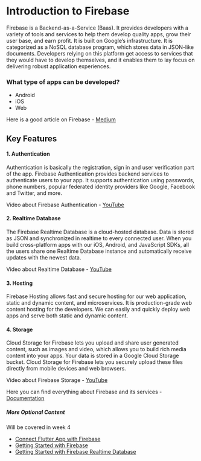 # **Introduction to Firebase**
Firebase is a Backend-as-a-Service (Baas). It provides developers with a variety of tools and services to help them develop quality apps, grow their user base, and earn profit. It is built on Google’s infrastructure.
It is categorized as a NoSQL database program, which stores data in JSON-like documents.
Developers relying on this platform get access to services that they would have to develop themselves, and it enables them to lay focus on delivering robust application experiences.

### What type of apps can be developed?
* Android
* iOS
* Web

Here is a good article on Firebase - [Medium](https://medium.com/firebase-developers/what-is-firebase-the-complete-story-abridged-bcc730c5f2c0)

## **Key Features**

#### 1. Authentication
Authentication is basically the registration, sign in and user verification part of the app.
Firebase Authentication provides backend services to authenticate users to your app. It supports authentication using passwords, phone numbers, popular federated identity providers like Google, Facebook and Twitter, and more.

Video about Firebase Authentication - [YouTube](https://www.youtube.com/watch?time_continue=1&v=8sGY55yxicA&feature=emb_logo)

#### 2. Realtime Database
The Firebase Realtime Database is a cloud-hosted database. Data is stored as JSON and synchronized in realtime to every connected user. When you build cross-platform apps with our iOS, Android, and JavaScript SDKs, all the users share one Realtime Database instance and automatically receive updates with the newest data.

Video about Realtime Database - [YouTube](https://www.youtube.com/watch?v=U5aeM5dvUpA)

#### 3. Hosting
Firebase Hosting allows fast and secure hosting for our web application, static and dynamic content, and microservices. It is production-grade web content hosting for the developers. We can easily and quickly deploy web apps and serve both static and dynamic content.

#### 4. Storage
Cloud Storage for Firebase lets you upload and share user generated content, such as images and video, which allows you to build rich media content into your apps. Your data is stored in a Google Cloud Storage bucket. Cloud Storage for Firebase lets you securely upload these files directly from mobile devices and web browsers.

Video about Firebase Storage - [YouTube](https://www.youtube.com/watch?v=_tyjqozrEPY)

Here you can find everything about Firebase and its services - [Documentation](https://firebase.flutter.dev/)

##### More Optional Content
Will be covered in week 4

* [Connect Flutter App with Firebase](https://firebase.google.com/docs/flutter/setup?platform=ios)
* [Getting Started with Firebase](https://www.raywenderlich.com/7426050-firebase-tutorial-for-flutter-getting-started)
* [Getting Started with Firebase Realtime Database](https://medium.com/firebase-tips-tricks/how-to-use-firebase-realtime-database-with-flutter-ebd98aba2c91)
